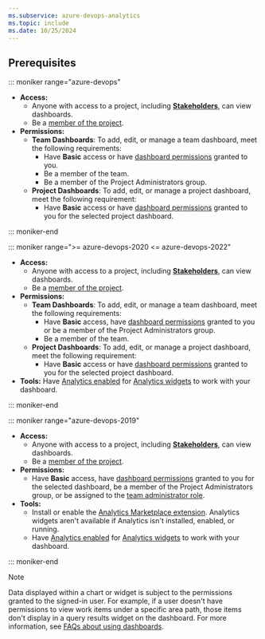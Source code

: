 ```yaml
---
ms.subservice: azure-devops-analytics
ms.topic: include
ms.date: 10/25/2024
---
```


<a id="permissions">  </a>

## Prerequisites  

::: moniker range="azure-devops"

- **Access:**
  - Anyone with access to a project, including [**Stakeholders**](../../organizations/security/get-started-stakeholder.md), can view dashboards.
  - Be a [member of the project](../../organizations/accounts/add-organization-users.md).
- **Permissions:**
  - **Team Dashboards**: To add, edit, or manage a team dashboard, meet the following requirements:
    - Have **Basic** access or have [dashboard permissions](../dashboards/dashboard-permissions.md) granted to you.
    - Be a member of the team.
    - Be a member of the Project Administrators group.
  - **Project Dashboards**: To add, edit, or manage a project dashboard, meet the following requirement:
    - Have **Basic** access or have [dashboard permissions](../dashboards/dashboard-permissions.md) granted to you for the selected project dashboard.

::: moniker-end

::: moniker range=">= azure-devops-2020 <= azure-devops-2022"

- **Access:**
  - Anyone with access to a project, including [**Stakeholders**](../../organizations/security/get-started-stakeholder.md), can view dashboards.
  - Be a [member of the project](../../organizations/accounts/add-organization-users.md).
- **Permissions:**
  - **Team Dashboards**: To add, edit, or manage a team dashboard, meet the following requirements:
    - Have **Basic** access, have [dashboard permissions](../dashboards/dashboard-permissions.md) granted to you or be a member of the Project Administrators group.
    - Be a member of the team.
  - **Project Dashboards**: To add, edit, or manage a project dashboard, meet the following requirement:
    - Have **Basic** access or have [dashboard permissions](../dashboards/dashboard-permissions.md) granted to you for the selected project dashboard.
- **Tools:** Have [Analytics enabled](../dashboards/analytics-extension.md) for [Analytics widgets](../dashboards/analytics-widgets.md) to work with your dashboard.

::: moniker-end

::: moniker range="azure-devops-2019"

- **Access:**
  - Anyone with access to a project, including [**Stakeholders**](../../organizations/security/get-started-stakeholder.md), can view dashboards.
  - Be a [member of the project](../../organizations/accounts/add-organization-users.md).
- **Permissions:**
  - Have **Basic** access, have [dashboard permissions](../dashboards/dashboard-permissions.md) granted to you for the selected dashboard, be a member of the Project Administrators group, or be assigned to the [team administrator role](../../organizations/settings/add-team-administrator.md).
- **Tools:**
  - Install or enable the [Analytics Marketplace extension](../dashboards/analytics-extension.md). Analytics widgets aren't available if Analytics isn't installed, enabled, or running.
  - Have [Analytics enabled](../dashboards/analytics-extension.md) for [Analytics widgets](../dashboards/analytics-widgets.md) to work with your dashboard.

::: moniker-end

> [!NOTE]
> Data displayed within a chart or widget is subject to the permissions granted to the signed-in user. For example, if a user doesn't have permissions to view work items under a specific area path, those items don't display in a query results widget on the dashboard. For more information, see [FAQs about using dashboards](../dashboards/faqs.yml).
